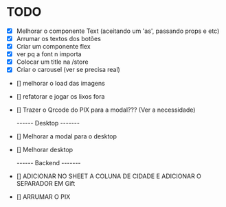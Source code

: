 # TODO

- [x] Melhorar o componente Text (aceitando um 'as', passando props e etc)
- [x] Arrumar os textos dos botões
- [x] Criar um componente flex
- [x] ver pq a font n importa
- [x] Colocar um title na /store
- [x] Criar o carousel (ver se precisa real)
- [] melhorar o load das imagens
- [] refatorar e jogar os lixos fora
- [] Trazer o Qrcode do PIX para a modal??? (Ver a necessidade)

  ------ Desktop -------

- [] Melhorar a modal para o desktop
- [] Melhorar desktop

  ------ Backend -------

- [] ADICIONAR NO SHEET A COLUNA DE CIDADE E ADICIONAR O SEPARADOR EM Gift
- [] ARRUMAR O PIX
